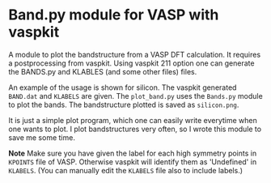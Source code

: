 # Band.py module for VASP with vaspkit

A module to plot the bandstructure from a VASP DFT calculation. It requires
a postprocessing from vaspkit. Using vaspkit 211 option one can generate the
BANDS.py and KLABLES (and some other files) files. 

An example of the usage is shown for silicon. The vaspkit generated `BAND.dat`
and `KLABELS` are given. The `plot_band.py` uses the `Bands.py` module to plot
the bands. The bandstructure plotted is saved as `silicon.png`.

It is just a simple plot program, which one can easily write everytime when one
wants to plot. I plot bandstructures very often, so I wrote this module to save
me some time.

**Note**
Make sure you have given the label for each high symmetry points in `KPOINTS`
file of VASP. Otherwise vaspkit will identify them as 'Undefined' in `KLABELS`.
(You can manually edit the `KLABELS` file also to include labels.)
